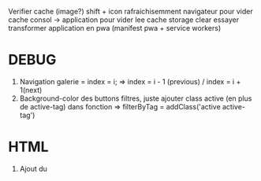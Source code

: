 Verifier cache (image?)
shift + icon rafraichisemment navigateur pour vider cache
consol -> application pour vider lee cache
storage clear
essayer transformer application en pwa
(manifest pwa + service workers)

# DEBUG

1. Navigation galerie = index = i; => index = i - 1 (previous) / index = i + 1(next)
2. Background-color des buttons filtres, juste ajouter class active (en plus de active-tag) dans fonction => filterByTag = addClass('active active-tag')

# HTML

1. Ajout du <title> du document
2. Ajout de <header> et <nav>
3. Ajout de l'attribut for="" pour les label pour associé les inputs à leur label respectifs
4. meta description
5. Ajout de lang="fr"
6. Déplacement de <script> juste avant la fermeture de la balise body pour un gain de chargement de la page lors de louveture du site.
7. Ajout de <main>
8. Agencement des balises <Hn>
   Un seul <h1>
9. Ajout des meta tags :
   1. Meta Tags Open Graph (Facebook, LinkedIn)
   2. Meta Tags Twitter
10. Suppression du dossier bootstrap
11. Ajout des <link> et <scropt> CDN de bootstrap
12. Utiliser <section>

# CSS

1. Ajouter du pointer sur buttons filter -> cursor: pointer
2. Suppréssion gallery non utilisé

# IMAGES

1. Images ont été redimenssionnées
2. Passage du format png/jpg en WebP, plus optimisé pour les sites web depuis plusieurs années. Meilleurs temps de chargement, moins de données et meilleure compression.
3. Ajout des attributs ALT
4. Ajout des attribut TITLE pour les personnes en difficultés
5. Ajout des propriétés WIDTH et HEIGHT dans le HTML
6. Ajout de l'attriibut loading: lazy sur les images, affichage dit paresseux
7. Utilisation de srcset pour les images du carrousel pour améliorer le responsive des images

Poids des images avant changement : 29.4 mo
Poids des images après changement : ----------

# MINIMIFICATION

1. Minimifcation du fichier style.css -> style.min.css
2. Minimifcation du fichier scripts.js -> scripts.min.js
3. Minimifcation du fichier maugallery.js -> maugallery.min.js
